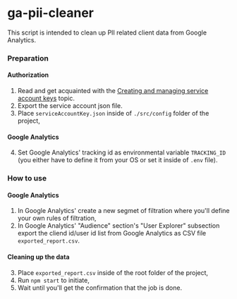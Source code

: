 # ga-pii-cleaner #

This script is intended to clean up PII related client data from Google Analytics.

### Preparation ###

#### Authorization ####
1. Read and get acquainted with the [Creating and managing service account keys](https://cloud.google.com/iam/docs/creating-managing-service-account-keys) topic.
2. Export the service account json file.
3. Place `serviceAccountKey.json` inside of `./src/config` folder of the project,

#### Google Analytics ####

4. Set Google Analytics' tracking id as environmental variable `TRACKING_ID` (you either have to define it from your OS or set it inside of `.env` file).  
  

### How to use ###

#### Google Analytics ####

1. In Google Analytics' create a new segmet of filtration where you'll define your own rules of filtration,
2. In Google Analytics' "Audience" section's "User Explorer" subsection export the cliend id/user id list from Google Analytics as CSV file `exported_report.csv`.

#### Cleaning up the data ####

3. Place `exported_report.csv` inside of the root folder of the project,
4. Run `npm start` to initiate,
5. Wait until you'll get the confirmation that the job is done.
